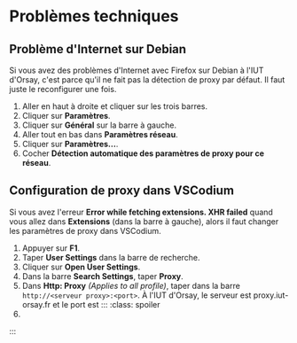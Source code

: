 <style type="text/css" rel="stylesheet">
.spoiler {
    visibility: hidden;
  }
  
  .spoiler::before {
    visibility: visible;
    content: "Spoiler alert! Hover me to see the answer."
  }
  
  .spoiler:hover {
    visibility: visible;
  }
  
  .spoiler:hover::before {
    display: none;
  }
</style>

# Problèmes techniques

## Problème d'Internet sur Debian

Si vous avez des problèmes d'Internet avec Firefox sur Debian à l'IUT d'Orsay, c'est parce qu'il ne fait pas la détection de proxy par défaut. Il faut juste le reconfigurer une fois.
1. Aller en haut à droite et cliquer sur les trois barres.
2. Cliquer sur **Paramètres**.
3. Cliquer sur **Général** sur la barre à gauche.
4. Aller tout en bas dans **Paramètres réseau**.
5. Cliquer sur **Paramètres...**.
6. Cocher **Détection automatique des paramètres de proxy pour ce réseau**.

## Configuration de proxy dans VSCodium

Si vous avez l'erreur **Error while fetching extensions. XHR failed** quand vous allez dans **Extensions** (dans la barre à gauche), alors il faut changer les paramètres de proxy dans VSCodium.
1. Appuyer sur **F1**.
2. Taper **User Settings** dans la barre de recherche.
3. Cliquer sur **Open User Settings**.
4. Dans la barre **Search Settings**, taper **Proxy**.
5. Dans **Http: Proxy** *(Applies to all profile)*, taper dans la barre `http://<serveur proxy>:<port>`. À l'IUT d'Orsay, le serveur est proxy.iut-orsay.fr et le port est 
:::
:class: spoiler
3128.
:::
